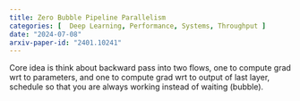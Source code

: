 ```yaml
---
title: Zero Bubble Pipeline Parallelism
categories: [  Deep Learning, Performance, Systems, Throughput ]
date: "2024-07-08"
arxiv-paper-id: "2401.10241"
---
```


Core idea is think about backward pass into two flows, one to compute grad wrt to parameters, and one to compute grad wrt to output of last layer, 
schedule so that you are always working instead of waiting (bubble).


